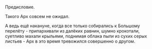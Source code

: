 Предисловие.

Такого Арх совсем не ожидал.

А ведь ещё накануне, когда все только собирались к Большому перелёту - припархивали из далёких равнин, шумно крокотали, суетливо махали крыльями, поднимая облака пыли из сухих серых листьев - Арх в это время тревожился совершенно о другом.
